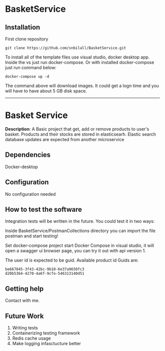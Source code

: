 # BasketService
## Installation

First clone repository
```
git clone https://github.com/snbilall/BasketService.git
```

To install all of the template files use visual studio, docker desktop app. Inside the vs just run docker-compose. Or with installed docker-compose just run command below:

```
docker-compose up -d
```

The command above will download images. It could get a logn time and you will have to have about 5 GB disk space.

----

# Basket Service

**Description**:  A Basic project that get, add or remove products to user's basket. Products and their stocks are stored in elasticsearh. Elastic search database updates are expected from another microservice

## Dependencies

Docker-desktop

## Configuration

No configuration needed

## How to test the software

Integration tests will be written in the future. You could test it in two ways:

Inside BasketService/PostmanCollections directory you can import the file postman and start testing!

Set docker-compose project start Docker Compose in visual studio, it will open a swagger ui browser page, you can try it out with api version 1.

The user id is expected to be guid.
Available product id Guids are:

```
be667845-3f43-42bc-9b10-6e37a9650fc3
d20b5364-4270-4a6f-9cfe-546313140d51
```

## Getting help

Contact with me.

## Future Work

1. Writing tests
2. Containerizing testing framework
3. Redis cache usage
4. Make logging infasctucture better
